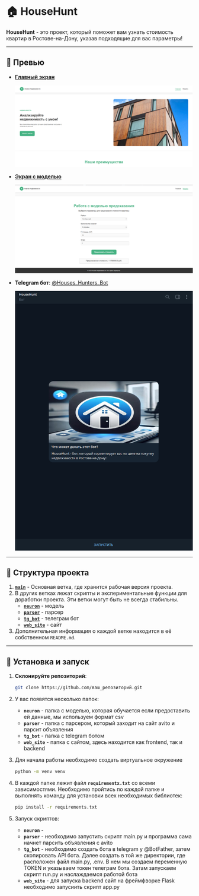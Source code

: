 # 🏠 HouseHunt

**HouseHunt** - это проект, который поможет вам узнать стоимость квартир в Ростове-на-Дону, указав подходящие для вас параметры!

---

## 📸 Превью

- **[Главный экран](https://dimagdd.github.io/HouseHunt/index.html)**

  ![Главный экран](img/home.png)

- **[Экран с моделью](https://dimagdd.github.io/HouseHunt/model.html)**

  ![Экран с моделью](img/model.png)

- **Telegram бот**: [@Houses_Hunters_Bot](https://t.me/Houses_Hunters_Bot)

  ![Телеграм бот](img/tg_bot.png)

---

## 📂 Структура проекта

1. [**`main`**](https://github.com/DimaGDD/HouseHunt) - Основная ветка, где хранится рабочая версия проекта.  
2. В других ветках лежат скрипты и экспериментальные функции для доработки проекта. Эти ветки могут быть не всегда стабильны.
   - [**`neuron`**](https://github.com/DimaGDD/HouseHunt/tree/neuron) - модель
   - [**`parser`**](https://github.com/DimaGDD/HouseHunt/tree/parser) - парсер
   - [**`tg_bot`**](https://github.com/DimaGDD/HouseHunt/tree/tg_bot) - телеграм бот
   - [**`web_site`**](https://github.com/DimaGDD/HouseHunt/tree/web_site) - сайт
4. Дополнительная информация о каждой ветке находится в её собственном `README.md`.

---

## 🚀 Установка и запуск

1. **Склонируйте репозиторий**:
   
   ```bash
   git clone https://github.com/ваш_репозиторий.git
   
2. У вас появятся несколько папок:
   - **`neuron`** - папка с моделью, которая обучается если предоставить ей данные, мы используем формат csv
   - **`parser`** - папка с парсером, который заходит на сайт avito и парсит объявления
   - **`tg_bot`** - папка с telegram ботом
   - **`web_site`** - папка с сайтом, здесь находится как frontend, так и backend

3. Для начала работы необходимо создать виртуальное окружение

   ```bash
   python -m venv venv

4. В каждой папке лежит файл **`requirementx.txt`** со всеми зависимостями. Необходимо пройтись по каждой папке и выполнять команду для установки всех необходимых библиотек:

   ```bash
   pip install -r requirements.txt

5. Запуск скриптов:
   - **`neuron`** -
   - **`parser`** - необходимо запустить скрипт main.py и программа сама начнет парсить объявления с avito
   - **`tg_bot`** - необходимо создать бота в telegram у @BotFather, затем скопировать API бота. Далее создать в той же директории, где расположен файл main.py, .env. В нем мы создаем переменную TOKEN и указываем токен телеграм бота. Затам запускаем скрипт run.py и наслаждаемся работой бота
   - **`web_site`** - для запуска backend сайт на фреймфворке Flask необходимо запусиить скрипт app.py


